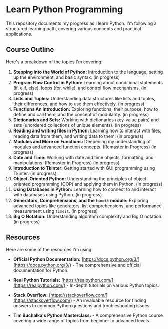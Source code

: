 # Learn Python Programming

This repository documents my progress as I learn Python.  I'm following a structured learning path, covering various concepts and practical applications.

## Course Outline

Here's a breakdown of the topics I'm covering:

1. **Stepping into the World of Python:** Introduction to the language, setting up the environment, and basic syntax. (in progress)
2. **Program Flow Control in Python:**  Learning about conditional statements (if, elif, else), loops (for, while), and control flow mechanisms. (in progress)
3. **Lists and Tuples:** Understanding data structures like lists and tuples, their differences, and how to use them effectively. (in progress)
4. **Functions An Introduction:**  Exploring functions, their purpose, how to define and call them, and the concept of modularity. (in progress)
5. **Dictionaries and Sets:**  Working with dictionaries (key-value pairs) and sets (unordered collections of unique elements). (in progress)
6. **Reading and writing files in Python:**  Learning how to interact with files, reading data from them, and writing data to them. (in progress)
7. **Modules and More on Functions:** Deepening my understanding of modules and advanced function concepts.  (Remaster in Progress) (in progress)
8. **Date and Time:**  Working with date and time objects, formatting, and manipulations. (Remaster in Progress) (in progress)
9. **Introduction to Tkinter:**  Getting started with GUI programming using Tkinter. (in progress)
10. **Object-Oriented Python:**  Understanding the principles of object-oriented programming (OOP) and applying them in Python. (in progress)
11. **Using Databases in Python:**  Learning how to connect to and interact with databases using Python. (in progress)
12. **Generators, Comprehensions, and the `timeit` module:**  Exploring advanced topics like generators, list comprehensions, and performance measurement using `timeit`. (in progress)
13. **Big O Notation:**  Understanding algorithm complexity and Big O notation. (in progress)



## Resources

Here are some of the resources I'm using:

* **Official Python Documentation:** [https://docs.python.org/3/](https://docs.python.org/3/) - The comprehensive and official documentation for Python.

* **Real Python Tutorials:** [https://realpython.com/](https://realpython.com/) - In-depth tutorials on various Python topics.

* **Stack Overflow:** [https://stackoverflow.com/](https://stackoverflow.com/) - An invaluable resource for finding answers to common Python questions and troubleshooting issues.
* **Tim Buchalka's Python Masterclass:**  - A comprehensive Python course covering a wide range of topics from beginner to advanced levels. 



